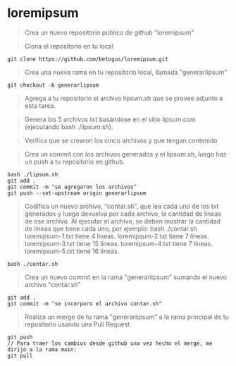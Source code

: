 # loremipsum

> Crea un nuevo repositorio público de github "loremipsum"

> Clona el repositorio en tu local

```
git clone https://github.com/betogus/loremipsum.git
```
> Crea una nueva rama en tu repositorio local, llamada "generarlipsum"

```
git checkout -b generarlipsum
```

> Agrega  a tu repositorio el archivo lipsum.sh que se provee adjunto a esta tarea. 

> Genera los 5 archivos txt basándose en el sitio lipsum.com (ejecutando bash ./lipsum.sh). 

> Verifica que se crearon los cinco archivos y que tengan contenido

> Crea un commit con los archivos generados y el lipsum.sh, luego haz un push a tu repositorio en github.

```
bash ./lipsum.sh
git add .
git commit -m "se agregaron los archivos"
git push --set-upstream origin generarlipsum
```

> Codifica un nuevo archivo, "contar.sh", que lea cada uno de los txt generados y luego devuelva por cada archivo, la cantidad de líneas de ese archivo.
Al ejecutar el archivo, se deben mostrar la cantidad de líneas que tiene cada uno, por ejemplo:
    bash ./contar.sh
    loremipsum-1.txt tiene 4 líneas.
    loremipsum-2.txt tiene 7 líneas.
    loremipsum-3.txt tiene 15 líneas.
    loremipsum-4.txt tiene 7 líneas.
    loremipsum-5.txt tiene 16 líneas.

```
bash ./contar.sh
```

> Crea un nuevo commit en la rama "generarlipsum" sumando el nuevo archivo "contar.sh"

```
git add .
git commit -m "se incorporo el archivo contar.sh"
```

> Realiza un merge de tu rama "generarlipsum" a la rama principal de tu repositorio usando una Pull Request.

```
git push
// Para traer los cambios desde github una vez hecho el merge, me dirijo a la rama main:
git pull
```
